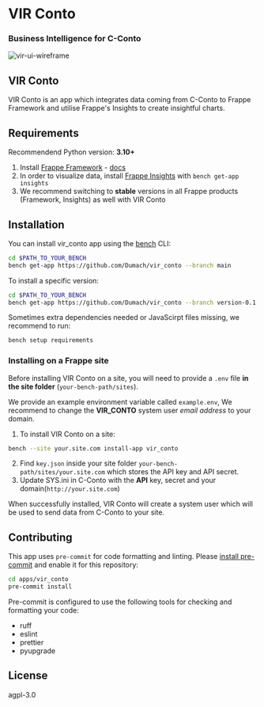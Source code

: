 # VIR Conto


### Business Intelligence for C-Conto

![vir-ui-wireframe](https://github.com/user-attachments/assets/72824184-b95a-4124-a412-e996f4bc23b0)


## VIR Conto

VIR Conto is an app which integrates data coming from C-Conto to Frappe Framework and utilise Frappe's Insights to create insightful charts.


## Requirements

Recommendend Python version: **3.10+**

1. Install [Frappe Framework](https://github.com/frappe/frappe) - [docs](https://docs.frappe.io/framework/user/en/installation)
2. In order to visualize data, install [Frappe Insights](https://github.com/frappe/insights) with `bench get-app insights`
3. We recommend switching to **stable** versions in all Frappe products (Framework, Insights) as well with VIR Conto


## Installation

You can install vir_conto app using the [bench](https://github.com/frappe/bench) CLI:

```bash
cd $PATH_TO_YOUR_BENCH
bench get-app https://github.com/Dumach/vir_conto --branch main
```

To install a specific version:

```bash
cd $PATH_TO_YOUR_BENCH
bench get-app https://github.com/Dumach/vir_conto --branch version-0.1.0
```

Sometimes extra dependencies needed or JavaScirpt files missing, we recommend to run:
```bash
bench setup requirements
```


### Installing on a Frappe site

Before installing VIR Conto on a site, you will need to provide a `.env` file **in the site folder** (`your-bench-path/sites`).

We provide an example environment variable called `example.env`, We recommend to change the **VIR_CONTO** system user *email address* to your domain.

1. To install VIR Conto on a site:
```bash
bench --site your.site.com install-app vir_conto
```
2. Find `key.json` inside your site folder `your-bench-path/sites/your.site.com` which stores the API key and API secret.
3. Update SYS.ini in C-Conto with the **API** key, secret and your domain(`http://your.site.com`)

When successfully installed, VIR Conto will create a system user which will be used to send data from C-Conto to your site.



## Contributing

This app uses `pre-commit` for code formatting and linting. Please [install pre-commit](https://pre-commit.com/#installation) and enable it for this repository:

```bash
cd apps/vir_conto
pre-commit install
```

Pre-commit is configured to use the following tools for checking and formatting your code:

- ruff
- eslint
- prettier
- pyupgrade


## License

agpl-3.0
